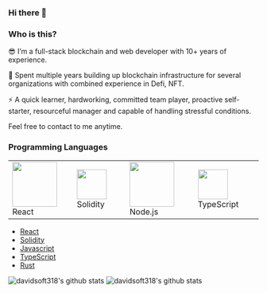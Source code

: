 ### Hi there 👋

### Who is this?

😎  I’m a full-stack blockchain and web developer with 10+ years of experience.

🔭  Spent multiple years building up blockchain infrastructure for several organizations with combined experience in Defi, NFT.

⚡  A quick learner, hardworking, committed team player, proactive self-starter, resourceful manager and capable of handling stressful conditions.

Feel free to contact to me anytime.

### Programming Languages 
<table style="border-size:0px">
  <tr >   
    <td style="border: none;"><img src="https://cdn.iconscout.com/icon/free/png-64/react-3-1175109.png" width="90"> React</td>  
        <td style="border: none;"><img class="lazy" src="https://banner2.cleanpng.com/20180411/kjq/kisspng-solidity-ethereum-blockchain-smart-contract-progra-blockchain-5ace81fe0c9514.6143250015234831340515.jpg" width="60"> Solidity </td>
    <td style="border: none;"><img src="https://cdn.iconscout.com/icon/free/png-64/node-js-1174925.png" width="90"> Node.js</td>
    <td style="border: none;"><img src="https://cdn.iconscout.com/icon/free/png-64/typescript-1174965.png" width="60"> TypeScript</td>
  </tr>
</table>

- [React](https://reactjs.org/) 
- [Solidity](https://soliditylang.org/)
- [Javascript](https://www.javascript.com/)
- [TypeScript](https://www.typescriptlang.org/)
- [Rust](https://www.rust-lang.org/)

 ![davidsoft318's github stats](https://github-readme-stats.vercel.app/api?username=davidsoft318&show_icons=true&theme=default) 
 ![davidsoft318's github stats](https://github-readme-stats.vercel.app/api/top-langs/?username=davidsoft318&show_icons=true&theme=default) 

